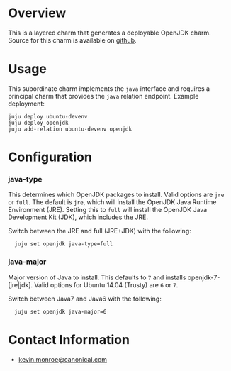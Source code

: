 # Overview

This is a layered charm that generates a deployable OpenJDK charm. Source for
this charm is available on
[github](https://github.com/juju-solutions/layer-openjdk).


# Usage

This subordinate charm implements the `java` interface and requires a principal
charm that provides the `java` relation endpoint. Example deployment:

    juju deploy ubuntu-devenv
    juju deploy openjdk
    juju add-relation ubuntu-devenv openjdk


# Configuration

### java-type

  This determines which OpenJDK packages to install. Valid options are `jre`
  or `full`. The default is `jre`, which will install the OpenJDK Java Runtime
  Environment (JRE). Setting this to `full` will install the OpenJDK Java
  Development Kit (JDK), which includes the JRE.

  Switch between the JRE and full (JRE+JDK) with the following:

      juju set openjdk java-type=full


### java-major

  Major version of Java to install.  This defaults to `7` and installs
  openjdk-7-[jre|jdk]. Valid options for Ubuntu 14.04 (Trusty) are `6` or `7`.

  Switch between Java7 and Java6 with the following:

      juju set openjdk java-major=6


# Contact Information

- <kevin.monroe@canonical.com>
